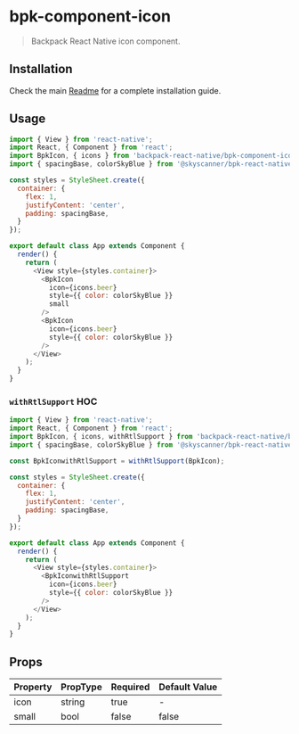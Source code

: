 # bpk-component-icon

> Backpack React Native icon component.

## Installation

Check the main [Readme](https://github.com/skyscanner/backpack-react-native#usage) for a complete installation guide.

## Usage

```js
import { View } from 'react-native';
import React, { Component } from 'react';
import BpkIcon, { icons } from 'backpack-react-native/bpk-component-icon';
import { spacingBase, colorSkyBlue } from '@skyscanner/bpk-react-native/tokens/base.react.native';

const styles = StyleSheet.create({
  container: {
    flex: 1,
    justifyContent: 'center',
    padding: spacingBase,
  }
});

export default class App extends Component {
  render() {
    return (
      <View style={styles.container}>
        <BpkIcon
          icon={icons.beer}
          style={{ color: colorSkyBlue }}
          small
        />
        <BpkIcon
          icon={icons.beer}
          style={{ color: colorSkyBlue }}
        />
      </View>
    );
  }
}
```

### `withRtlSupport` HOC

```js
import { View } from 'react-native';
import React, { Component } from 'react';
import BpkIcon, { icons, withRtlSupport } from 'backpack-react-native/bpk-component-icon';
import { spacingBase, colorSkyBlue } from '@skyscanner/bpk-react-native/tokens/base.react.native';

const BpkIconwithRtlSupport = withRtlSupport(BpkIcon);

const styles = StyleSheet.create({
  container: {
    flex: 1,
    justifyContent: 'center',
    padding: spacingBase,
  }
});

export default class App extends Component {
  render() {
    return (
      <View style={styles.container}>
        <BpkIconwithRtlSupport
          icon={icons.beer}
          style={{ color: colorSkyBlue }}
        />
      </View>
    );
  }
}
```

## Props

| Property  | PropType  | Required | Default Value |
| --------- | --------- | -------- | ------------- |
| icon      | string    | true     | -             |
| small     | bool      | false    | false         |
